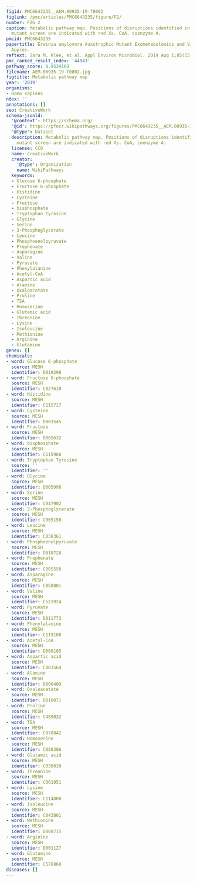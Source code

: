 ```yaml
---
figid: PMC6643235__AEM.00935-19-f0002
figlink: /pmc/articles/PMC6643235/figure/F2/
number: FIG 2
caption: Metabolic pathway map. Positions of disruptions identified in the auxotrophic
  mutant screen are indicated with red Xs. CoA, coenzyme A.
pmcid: PMC6643235
papertitle: Erwinia amylovora Auxotrophic Mutant Exometabolomics and Virulence on
  Apples.
reftext: Sara M. Klee, et al. Appl Environ Microbiol. 2019 Aug 1;85(15):e00935-19.
pmc_ranked_result_index: '44943'
pathway_score: 0.9534168
filename: AEM.00935-19-f0002.jpg
figtitle: Metabolic pathway map
year: '2019'
organisms:
- Homo sapiens
ndex: ''
annotations: []
seo: CreativeWork
schema-jsonld:
  '@context': https://schema.org/
  '@id': https://pfocr.wikipathways.org/figures/PMC6643235__AEM.00935-19-f0002.html
  '@type': Dataset
  description: Metabolic pathway map. Positions of disruptions identified in the auxotrophic
    mutant screen are indicated with red Xs. CoA, coenzyme A.
  license: CC0
  name: CreativeWork
  creator:
    '@type': Organization
    name: WikiPathways
  keywords:
  - Glucose 6-phosphate
  - Fructose 6-phosphate
  - Histidine
  - Cysteine
  - Fructose
  - bisphosphate
  - Tryptophan Tyrosine
  - Glycine
  - Serine
  - 3-Phosphoglycerate
  - Leucine
  - Phosphoenolpyruvate
  - Prephenate
  - Asparagine
  - Valine
  - Pyruvate
  - Phenylalanine
  - Acetyl-CoA
  - Aspartic acid
  - Alanine
  - Oxaloacetate
  - Proline
  - TSA
  - Homoserine
  - Glutamic acid
  - Threonine
  - Lysine
  - Isoleucine
  - Methionine
  - Arginine
  - Glutamine
genes: []
chemicals:
- word: Glucose 6-phosphate
  source: MESH
  identifier: D019298
- word: Fructose 6-phosphate
  source: MESH
  identifier: C027618
- word: Histidine
  source: MESH
  identifier: C115717
- word: Cysteine
  source: MESH
  identifier: D003545
- word: Fructose
  source: MESH
  identifier: D005632
- word: bisphosphate
  source: MESH
  identifier: C115960
- word: Tryptophan Tyrosine
  source: ''
  identifier: ''
- word: Glycine
  source: MESH
  identifier: D005998
- word: Serine
  source: MESH
  identifier: C047902
- word: 3-Phosphoglycerate
  source: MESH
  identifier: C005156
- word: Leucine
  source: MESH
  identifier: C038361
- word: Phosphoenolpyruvate
  source: MESH
  identifier: D010728
- word: Prephenate
  source: MESH
  identifier: C005550
- word: Asparagine
  source: MESH
  identifier: C050801
- word: Valine
  source: MESH
  identifier: C521924
- word: Pyruvate
  source: MESH
  identifier: D011773
- word: Phenylalanine
  source: MESH
  identifier: C119108
- word: Acetyl-CoA
  source: MESH
  identifier: D000105
- word: Aspartic acid
  source: MESH
  identifier: C403564
- word: Alanine
  source: MESH
  identifier: D000409
- word: Oxaloacetate
  source: MESH
  identifier: D010071
- word: Proline
  source: MESH
  identifier: C489032
- word: TSA
  source: MESH
  identifier: C070842
- word: Homoserine
  source: MESH
  identifier: C088386
- word: Glutamic acid
  source: MESH
  identifier: C030030
- word: Threonine
  source: MESH
  identifier: C061951
- word: Lysine
  source: MESH
  identifier: C114808
- word: Isoleucine
  source: MESH
  identifier: C043801
- word: Methionine
  source: MESH
  identifier: D008715
- word: Arginine
  source: MESH
  identifier: D001127
- word: Glutamine
  source: MESH
  identifier: C578860
diseases: []
---
```

